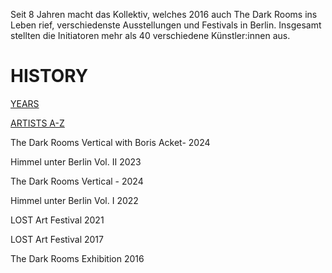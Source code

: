 Seit 8 Jahren macht das Kollektiv, welches 2016 auch The Dark Rooms ins Leben rief, verschiedenste Ausstellungen und Festivals in Berlin. Insgesamt stellten die Initiatoren mehr als 40 verschiedene Künstler:innen aus.

HISTORY
==========

[YEARS](https://www.thedarkrooms.de/history)

[ARTISTS A-Z](https://www.thedarkrooms.de/history-artists)

[](https://www.thedarkrooms.de/next-exhibition)

The Dark Rooms Vertical with Boris Acket- 2024

[](https://www.thedarkrooms.de/himmelunterberlin2023)

Himmel unter Berlin Vol. II 2023

[](https://www.thedarkrooms.de/january-2024)

The Dark Rooms Vertical - 2024

[](https://www.thedarkrooms.de/himmelunterberlin2022)

Himmel unter Berlin Vol. I 2022

[](https://www.thedarkrooms.de/lostartfestival2021)

LOST Art Festival 2021

[](https://www.thedarkrooms.de/lostartfestival2017)

LOST Art Festival 2017

[](https://www.thedarkrooms.de/thedarkrooms2016)

The Dark Rooms Exhibition 2016
